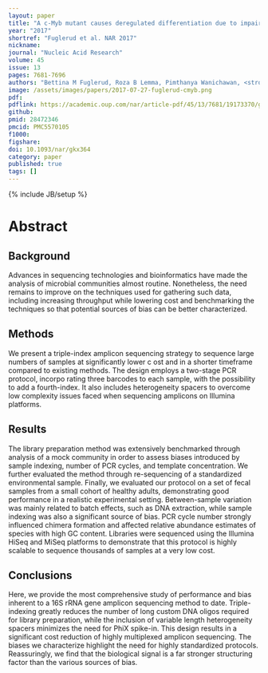 ```yaml
---
layout: paper
title: "A c-Myb mutant causes deregulated differentiation due to impaired histone binding and abrogated pioneer factor function"
year: "2017"
shortref: "Fuglerud et al. NAR 2017"
nickname: 
journal: "Nucleic Acid Research"
volume: 45
issue: 13
pages: 7681-7696
authors: "Bettina M Fuglerud, Roza B Lemma, Pimthanya Wanichawan, <strong>Arvind YM Sundaram</strong>, Ragnhild Eskeland, Odd S Gabrielsen*"
image: /assets/images/papers/2017-07-27-fuglerud-cmyb.png
pdf: 
pdflink: https://academic.oup.com/nar/article-pdf/45/13/7681/19173370/gkx364.pdf
github:
pmid: 28472346
pmcid: PMC5570105 
f1000: 
figshare: 
doi: 10.1093/nar/gkx364
category: paper
published: true
tags: []
---
```

{% include JB/setup %}

# Abstract 

## Background
Advances in sequencing technologies and bioinformatics have made the analysis of microbial communities almost routine. Nonetheless, the need remains to improve on the techniques used for gathering such data, including increasing throughput while lowering cost and benchmarking the techniques so that potential sources of bias can be better characterized.

## Methods
We present a triple-index amplicon sequencing strategy to sequence large numbers of samples at significantly lower c ost and in a shorter timeframe compared to existing methods. The design employs a two-stage PCR protocol, incorpo rating three barcodes to each sample, with the possibility to add a fourth-index. It also includes heterogeneity spacers to overcome low complexity issues faced when sequencing amplicons on Illumina platforms.

## Results
The library preparation method was extensively benchmarked through analysis of a mock community in order to assess biases introduced by sample indexing, number of PCR cycles, and template concentration. We further evaluated the method through re-sequencing of a standardized environmental sample. Finally, we evaluated our protocol on a set of fecal samples from a small cohort of healthy adults, demonstrating good performance in a realistic experimental setting. Between-sample variation was mainly related to batch effects, such as DNA extraction, while sample indexing was also a significant source of bias. PCR cycle number strongly influenced chimera formation and affected relative abundance estimates of species with high GC content. Libraries were sequenced using the Illumina HiSeq and MiSeq platforms to demonstrate that this protocol is highly scalable to sequence thousands of samples at a very low cost.

## Conclusions
Here, we provide the most comprehensive study of performance and bias inherent to a 16S rRNA gene amplicon sequencing method to date. Triple-indexing greatly reduces the number of long custom DNA oligos required for library preparation, while the inclusion of variable length heterogeneity spacers minimizes the need for PhiX spike-in. This design results in a significant cost reduction of highly multiplexed amplicon sequencing. The biases we characterize highlight the need for highly standardized protocols. Reassuringly, we find that the biological signal is a far stronger structuring factor than the various sources of bias.

